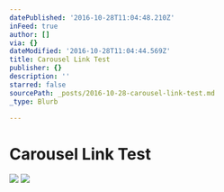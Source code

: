 ```yaml
---
datePublished: '2016-10-28T11:04:48.210Z'
inFeed: true
author: []
via: {}
dateModified: '2016-10-28T11:04:44.569Z'
title: Carousel Link Test
publisher: {}
description: ''
starred: false
sourcePath: _posts/2016-10-28-carousel-link-test.md
_type: Blurb

---
```

# Carousel Link Test
![](https://the-grid-user-content.s3-us-west-2.amazonaws.com/91f16526-a004-40f4-8039-20ca3307cfda.jpg)
![](https://the-grid-user-content.s3-us-west-2.amazonaws.com/54197302-2a20-4191-8028-79e45828b018.jpg)